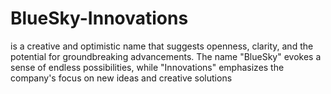 # BlueSky-Innovations
is a creative and optimistic name that suggests openness, clarity, and the potential for groundbreaking advancements. The name "BlueSky" evokes a sense of endless possibilities, while "Innovations" emphasizes the company's focus on new ideas and creative solutions
